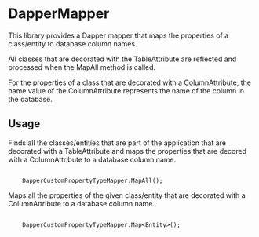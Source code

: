 # DapperMapper

This library provides a Dapper mapper that maps the properties of a class/entity to database column names. 

All classes that are decorated with the TableAttribute are reflected and processed when the MapAll method is called.

For the properties of a class that are decorated with a ColumnAttribute, the name value of the ColumnAttribute represents the name of the column in the database.

## Usage

Finds all the classes/entities that are part of the application that are decorated with a TableAttribute and maps the properties that are decored with a ColumnAttribute to a database column name.
```

	DapperCustomPropertyTypeMapper.MapAll();
```

Maps all the properties of the given class/entity that are decorated with a ColumnAttribute to a database column name.
```

	DapperCustomPropertyTypeMapper.Map<Entity>();
```